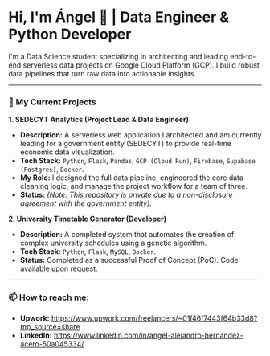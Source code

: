 # Hi, I'm Ángel 👋 | Data Engineer & Python Developer

I'm a Data Science student specializing in architecting and leading end-to-end serverless data projects on Google Cloud Platform (GCP). I build robust data pipelines that turn raw data into actionable insights.

---

### 🚀 My Current Projects

**1. SEDECYT Analytics (Project Lead & Data Engineer)**
* **Description:** A serverless web application I architected and am currently leading for a government entity (SEDECYT) to provide real-time economic data visualization.
* **Tech Stack:** `Python`, `Flask`, `Pandas`, `GCP (Cloud Run)`, `Firebase`, `Supabase (Postgres)`, `Docker`.
* **My Role:** I designed the full data pipeline, engineered the core data cleaning logic, and manage the project workflow for a team of three.
* **Status:** *(Note: This repository is private due to a non-disclosure agreement with the government entity).*

**2. University Timetable Generator (Developer)**
* **Description:** A completed system that automates the creation of complex university schedules using a genetic algorithm.
* **Tech Stack:** `Python`, `Flask`, `MySQL`, `Docker`.
* **Status:** Completed as a successful Proof of Concept (PoC). Code available upon request.

---

### 📫 How to reach me:
* **Upwork:** https://www.upwork.com/freelancers/~01f46f7443f64b33d8?mp_source=share
* **LinkedIn:** https://www.linkedin.com/in/angel-alejandro-hernandez-acero-50a045334/

<!--
**enyeel/enyeel** is a ✨ _special_ ✨ repository because its `README.md` (this file) appears on your GitHub profile.

Here are some ideas to get you started:

- 🔭 I’m currently working on ...
- 🌱 I’m currently learning ...
- 👯 I’m looking to collaborate on ...
- 🤔 I’m looking for help with ...
- 💬 Ask me about ...
- 📫 How to reach me: ...
- 😄 Pronouns: ...
- ⚡ Fun fact: ...
-->
